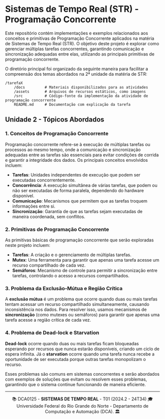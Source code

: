 # **Sistemas de Tempo Real (STR) - Programação Concorrente**

Este repositório contém implementações e exemplos relacionados aos conceitos e primitivas de Programação Concorrente aplicados na matéria de Sistemas de Tempo Real (STR). O objetivo deste projeto é explorar como gerenciar múltiplas tarefas concorrentes, garantindo comunicação e sincronização adequadas entre elas, utilizando as principais primitivas de programação concorrente.

O diretório principal foi organizado da seguinte maneira para facilitar a compreensão dos temas abordados na 2ª unidade da matéria de STR:

```
/tarefaX
    /docs         # Materiais disponibilizados para as atividades
    /assets       # Arquivos de recursos estáticos, como imagens
    /src          # Código-fonte da implementação da atividade de programação concorrente
    README.md     # Documentação com explicação da tarefa
```

## **Unidade 2 - Tópicos Abordados**

### 1. **Conceitos de Programação Concorrente**

Programação concorrente refere-se à execução de múltiplas tarefas ou processos ao mesmo tempo, onde a comunicação e sincronização adequadas entre as tarefas são essenciais para evitar condições de corrida e garantir a integridade dos dados. Os principais conceitos envolvidos incluem:

- **Tarefas**: Unidades independentes de execução que podem ser executadas concorrentemente.
- **Concorrência**: A execução simultânea de várias tarefas, que podem ou não ser executadas de forma paralela, dependendo do hardware disponível.
- **Comunicação**: Mecanismos que permitem que as tarefas troquem informações entre si.
- **Sincronização**: Garantia de que as tarefas sejam executadas de maneira coordenada, sem conflitos.

### 2. **Primitivas de Programação Concorrente**

As primitivas básicas de programação concorrente que serão exploradas neste projeto incluem:

- **Tarefas**: A criação e o gerenciamento de múltiplas tarefas.
- **Mutex**: Uma ferramenta para garantir que apenas uma tarefa acesse um recurso compartilhado de cada vez.
- **Semáforos**: Mecanismo de controle para permitir a sincronização entre tarefas, controlando o acesso a recursos compartilhados.

### 3. **Problema da Exclusão-Mútua e Região Crítica**

A **exclusão mútua** é um problema que ocorre quando duas ou mais tarefas tentam acessar um recurso compartilhado simultaneamente, causando inconsistência nos dados. Para resolver isso, usamos mecanismos de **sincronização** (como mutexes ou semáforos) para garantir que apenas uma tarefa acesse a região crítica de cada vez.

### 4. **Problema de Dead-lock e Starvation**

**Dead-lock** ocorre quando duas ou mais tarefas ficam bloqueadas esperando por recursos que nunca estarão disponíveis, criando um ciclo de espera infinita. Já o **starvation** ocorre quando uma tarefa nunca recebe a oportunidade de ser executada porque outras tarefas monopolizam o recurso.

Esses problemas são comuns em sistemas concorrentes e serão abordados com exemplos de soluções que evitam ou resolvem esses problemas, garantindo que o sistema continue funcionando de maneira eficiente.

---
<div align="center">
  📚 DCA0125 - <strong> SISTEMAS DE TEMPO REAL </strong> - T01 (2024.2 - 24T34) 🎓 <br/>
  Universidade Federal do Rio Grande do Norte - Departamento de Computação e Automação (DCA). 🏛️
</div>